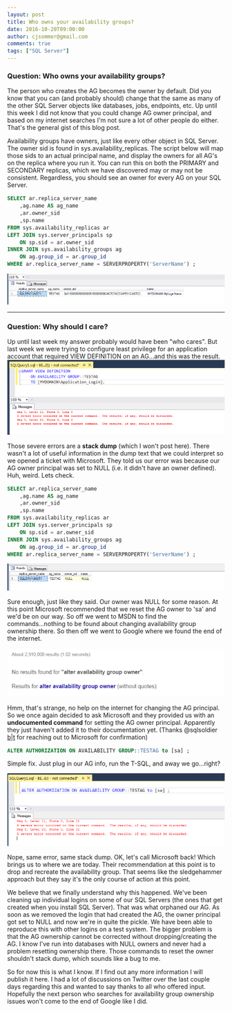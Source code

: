 ```yaml
---
layout: post
title: Who owns your availability groups?
date: 2016-10-20T09:00:00
author: cjsommer@gmail.com
comments: true
tags: ["SQL Server"]
---
```

<h3>Question: Who owns your availability groups?</h3>
The person who creates the AG becomes the owner by default. Did you know that you can (and probably should) change that the same as many of the other SQL Server objects like databases, jobs, endpoints, etc. Up until this week I did not know that you could change AG owner principal, and based on my internet searches I'm not sure a lot of other people do either. That's the general gist of this blog post.

Availability groups have owners, just like every other object in SQL Server. The owner sid is found in sys.availability_replicas. The script below will map those sids to an actual principal name, and display the owners for all AG's on the replica where you run it. You can run this on both the PRIMARY and SECONDARY replicas, which we have discovered may or may not be consistent.  Regardless, you should see an owner for every AG on your SQL Server. 

```sql
SELECT ar.replica_server_name
	,ag.name AS ag_name
	,ar.owner_sid
	,sp.name
FROM sys.availability_replicas ar
LEFT JOIN sys.server_principals sp
	ON sp.sid = ar.owner_sid 
INNER JOIN sys.availability_groups ag
	ON ag.group_id = ar.group_id
WHERE ar.replica_server_name = SERVERPROPERTY('ServerName') ;
```

<img alt='' class='alignnone size-full wp-image-1416 ' src='/img/2016/10/img_5808d8ed4c4aa.png' />

<hr>
<h3>Question: Why should I care?</h3>
Up until last week my answer probably would have been "who cares". But last week we were trying to configure least privilege for an application account that required VIEW DEFINITION on an AG...and this was the result. 

<img alt='' class='alignnone size-full wp-image-1366 ' src='/img/2016/10/img_58075c7754ab5.png' />

Those severe errors are a <strong>stack dump</strong> (which I won't post here). There wasn't a lot of useful information in the dump text that we could interpret so we opened a ticket with Microsoft. They told us our error was because our AG owner principal was set to NULL (i.e. it didn't have an owner defined). Huh, weird. Lets check.

```sql
SELECT ar.replica_server_name
	,ag.name AS ag_name
	,ar.owner_sid
	,sp.name
FROM sys.availability_replicas ar
LEFT JOIN sys.server_principals sp
	ON sp.sid = ar.owner_sid 
INNER JOIN sys.availability_groups ag
	ON ag.group_id = ar.group_id
WHERE ar.replica_server_name = SERVERPROPERTY('ServerName') ;
```

<img alt='' class='alignnone size-full wp-image-1417 ' src='/img/2016/10/img_5808d958c76da.png' />

Sure enough, just like they said. Our owner was NULL for some reason. At this point Microsoft recommended that we reset the AG owner to 'sa' and we'd be on our way. So off we went to MSDN to find the commands...nothing to be found about changing availability group ownership there. So then off we went to Google where we found the end of the internet. 

<img alt='' class='alignnone size-full wp-image-1408 ' src='/img/2016/10/img_5807f7578d0ff.png' />

Hmm, that's strange, no help on the internet for changing the AG principal.  So we once again decided to ask Microsoft and they provided us with an <strong>undocumented command</strong> for setting the AG owner principal. Apparently they just haven't added it to their documentation yet. (Thanks @sqlsoldier <a href="http://www.sqlsoldier.com/" target="_blank">b</a>|<a href="https://twitter.com/SQLSoldier" target="_blank">t</a> for reaching out to Microsoft for confirmation)

```sql
ALTER AUTHORIZATION ON AVAILABILITY GROUP::TESTAG to [sa] ;
```

Simple fix. Just plug in our AG info, run the T-SQL, and away we go...right?

<img alt='' class='alignnone size-full wp-image-1372 ' src='/img/2016/10/img_58075f43d6c1d.png' />

Nope, same error, same stack dump. OK, let's call Microsoft back! Which brings us to where we are today. Their recommendation at this point is to drop and recreate the availability group. That seems like the sledgehammer approach but they say it's the only course of action at this point. 

We believe that we finally understand why this happened. We've been cleaning up individual logins on some of our SQL Servers (the ones that get created when you install SQL Server). That was what orphaned our AG. As soon as we removed the login that had created the AG, the owner principal got set to NULL and now we're in quite the pickle. We have been able to reproduce this with other logins on a test system. The bigger problem is that the AG ownership cannot be corrected without dropping/creating the AG. I know I've run into databases with NULL owners and never had a problem resetting ownership there. Those commands to reset the owner shouldn't stack dump, which sounds like a bug to me.


So for now this is what I know. If I find out any more information I will publish it here. I had a lot of discussions on Twitter over the last couple days regarding this and wanted to say thanks to all who offered input. Hopefully the next person who searches for availability group ownership issues won't come to the end of Google like I did.





